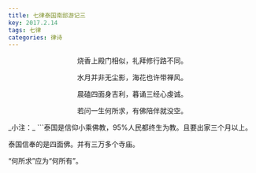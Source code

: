 ```yaml
---
title: 七律泰国南部游记三
key: 2017.2.14
tags: 七律
categories: 律诗
---
```


<p align="center">烧香上殿门相似，礼拜修行路不同。
</p>
<p align="center">水月并非无尘影，海花也许带禅风。
</p>
<p align="center">晨磕四面身吉利，暮诵三经心虔诚。
</p>
<p align="center">若问一生何所求，有佛陪伴就没空。
</p>
_小注：_
```泰国是信仰小乘佛教，95%人民都终生为教。且要出家三个月以上。

泰国信奉的是四面佛。并有三万多个寺庙。

“何所求”应为“何所有”。

```